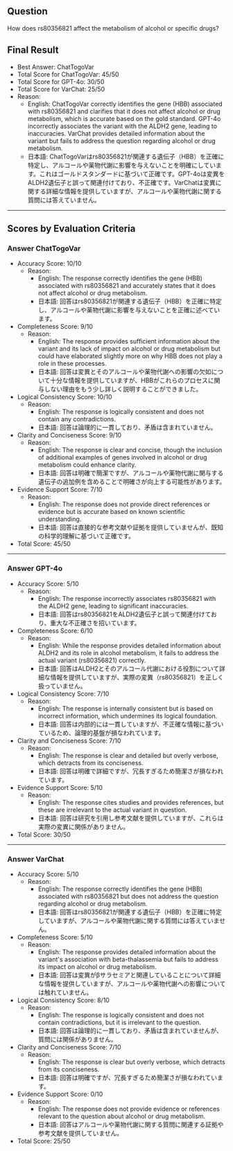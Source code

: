 ## Question

How does rs80356821 affect the metabolism of alcohol or specific drugs?

## Final Result

- Best Answer: ChatTogoVar
- Total Score for ChatTogoVar: 45/50
- Total Score for GPT-4o: 30/50
- Total Score for VarChat: 25/50
- Reason:
  - English: ChatTogoVar correctly identifies the gene (HBB) associated with rs80356821 and clarifies that it does not affect alcohol or drug metabolism, which is accurate based on the gold standard. GPT-4o incorrectly associates the variant with the ALDH2 gene, leading to inaccuracies. VarChat provides detailed information about the variant but fails to address the question regarding alcohol or drug metabolism.
  - 日本語: ChatTogoVarはrs80356821が関連する遺伝子（HBB）を正確に特定し、アルコールや薬物代謝に影響を与えないことを明確にしています。これはゴールドスタンダードに基づいて正確です。GPT-4oは変異をALDH2遺伝子と誤って関連付けており、不正確です。VarChatは変異に関する詳細な情報を提供していますが、アルコールや薬物代謝に関する質問には答えていません。

---

## Scores by Evaluation Criteria

### Answer ChatTogoVar
- Accuracy Score: 10/10
  - Reason: 
    - English: The response correctly identifies the gene (HBB) associated with rs80356821 and accurately states that it does not affect alcohol or drug metabolism.
    - 日本語: 回答はrs80356821が関連する遺伝子（HBB）を正確に特定し、アルコールや薬物代謝に影響を与えないことを正確に述べています。
- Completeness Score: 9/10
  - Reason: 
    - English: The response provides sufficient information about the variant and its lack of impact on alcohol or drug metabolism but could have elaborated slightly more on why HBB does not play a role in these processes.
    - 日本語: 回答は変異とそのアルコールや薬物代謝への影響の欠如について十分な情報を提供していますが、HBBがこれらのプロセスに関与しない理由をもう少し詳しく説明することができました。
- Logical Consistency Score: 10/10
  - Reason: 
    - English: The response is logically consistent and does not contain any contradictions.
    - 日本語: 回答は論理的に一貫しており、矛盾は含まれていません。
- Clarity and Conciseness Score: 9/10
  - Reason: 
    - English: The response is clear and concise, though the inclusion of additional examples of genes involved in alcohol or drug metabolism could enhance clarity.
    - 日本語: 回答は明確で簡潔ですが、アルコールや薬物代謝に関与する遺伝子の追加例を含めることで明確さが向上する可能性があります。
- Evidence Support Score: 7/10
  - Reason: 
    - English: The response does not provide direct references or evidence but is accurate based on known scientific understanding.
    - 日本語: 回答は直接的な参考文献や証拠を提供していませんが、既知の科学的理解に基づいて正確です。
- Total Score: 45/50

---

### Answer GPT-4o
- Accuracy Score: 5/10
  - Reason: 
    - English: The response incorrectly associates rs80356821 with the ALDH2 gene, leading to significant inaccuracies.
    - 日本語: 回答はrs80356821をALDH2遺伝子と誤って関連付けており、重大な不正確さを招いています。
- Completeness Score: 6/10
  - Reason: 
    - English: While the response provides detailed information about ALDH2 and its role in alcohol metabolism, it fails to address the actual variant (rs80356821) correctly.
    - 日本語: 回答はALDH2とそのアルコール代謝における役割について詳細な情報を提供していますが、実際の変異（rs80356821）を正しく扱っていません。
- Logical Consistency Score: 7/10
  - Reason: 
    - English: The response is internally consistent but is based on incorrect information, which undermines its logical foundation.
    - 日本語: 回答は内部的には一貫していますが、不正確な情報に基づいているため、論理的基盤が損なわれています。
- Clarity and Conciseness Score: 7/10
  - Reason: 
    - English: The response is clear and detailed but overly verbose, which detracts from its conciseness.
    - 日本語: 回答は明確で詳細ですが、冗長すぎるため簡潔さが損なわれています。
- Evidence Support Score: 5/10
  - Reason: 
    - English: The response cites studies and provides references, but these are irrelevant to the actual variant in question.
    - 日本語: 回答は研究を引用し参考文献を提供していますが、これらは実際の変異に関係がありません。
- Total Score: 30/50

---

### Answer VarChat
- Accuracy Score: 5/10
  - Reason: 
    - English: The response correctly identifies the gene (HBB) associated with rs80356821 but does not address the question regarding alcohol or drug metabolism.
    - 日本語: 回答はrs80356821が関連する遺伝子（HBB）を正確に特定していますが、アルコールや薬物代謝に関する質問には答えていません。
- Completeness Score: 5/10
  - Reason: 
    - English: The response provides detailed information about the variant's association with beta-thalassemia but fails to address its impact on alcohol or drug metabolism.
    - 日本語: 回答は変異がβサラセミアと関連していることについて詳細な情報を提供していますが、アルコールや薬物代謝への影響については触れていません。
- Logical Consistency Score: 8/10
  - Reason: 
    - English: The response is logically consistent and does not contain contradictions, but it is irrelevant to the question.
    - 日本語: 回答は論理的に一貫しており、矛盾は含まれていませんが、質問には関係がありません。
- Clarity and Conciseness Score: 7/10
  - Reason: 
    - English: The response is clear but overly verbose, which detracts from its conciseness.
    - 日本語: 回答は明確ですが、冗長すぎるため簡潔さが損なわれています。
- Evidence Support Score: 0/10
  - Reason: 
    - English: The response does not provide evidence or references relevant to the question about alcohol or drug metabolism.
    - 日本語: 回答はアルコールや薬物代謝に関する質問に関連する証拠や参考文献を提供していません。
- Total Score: 25/50